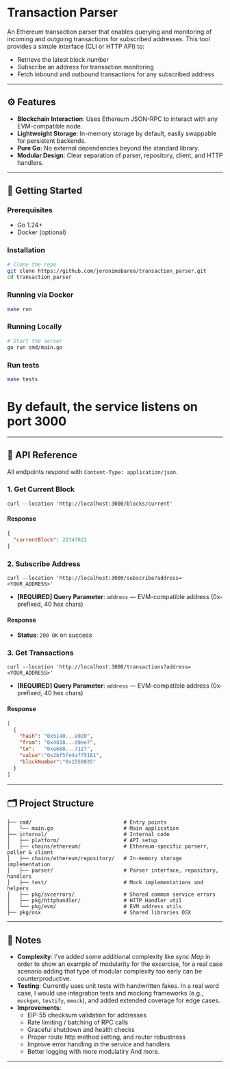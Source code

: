 # Transaction Parser

An Ethereum transaction parser that enables querying and monitoring of incoming and outgoing transactions for subscribed addresses. This tool provides a simple interface (CLI or HTTP API) to:

- Retrieve the latest block number
- Subscribe an address for transaction monitoring
- Fetch inbound and outbound transactions for any subscribed address

---

## ⚙️ Features

- **Blockchain Interaction**: Uses Ethereum JSON-RPC to interact with any EVM-compatible node.
- **Lightweight Storage**: In-memory storage by default, easily swappable for persistent backends.
- **Pure Go**: No external dependencies beyond the standard library.
- **Modular Design**: Clear separation of parser, repository, client, and HTTP handlers.

---

## 🚀 Getting Started

### Prerequisites
- Go 1.24+
- Docker (optional)

### Installation

```bash
# Clone the repo
git clone https://github.com/jeronimobarea/transaction_parser.git
cd transaction_parser
```

### Running via Docker

```bash
make run
```

### Running Locally

```bash
# Start the server
go run cmd/main.go
```

### Run tests
```bash
make tests
```

# By default, the service listens on port 3000

---

## 🔌 API Reference

All endpoints respond with `Content-Type: application/json`.

### 1. Get Current Block

```curl
curl --location 'http://localhost:3000/blocks/current'
```

#### Response

```json
{
  "currentBlock": 22347822
}
```

### 2. Subscribe Address

```
curl --location 'http://localhost:3000/subscribe?address=<YOUR_ADDRESS>'
```

- **[REQUIRED] Query Parameter**: `address` — EVM-compatible address (0x-prefixed, 40 hex chars)

#### Response
- **Status**: `200 OK` on success

### 3. Get Transactions

```
curl --location 'http://localhost:3000/transactions?address=<YOUR_ADDRESS>'
```
- **[REQUIRED] Query Parameter**: `address` — EVM-compatible address (0x-prefixed, 40 hex chars)

#### Response
```json
[
  {
    "hash": "0x5140...e020",
    "from": "0x4838...d9ee7",
    "to":   "0xe688...7127",
    "value":"0x2bf5fe4aff5181",
    "blockNumber":"0x1550035"
  }
]
```

---

## 🗂️ Project Structure

```
├── cmd/                              # Entry points
│   └── main.go                       # Main application
├── internal/                         # Internal code
│   ├── platform/                     # API setup
│   ├── chains/ethereum/              # Ethereum-specific parserr, poller & client
│   ├── chains/ethereum/repository/   # In-memory storage implementation 
│   ├── parser/                       # Parser interface, repository, handlers
│   ├── test/                         # Mock implementations and helpers
│   ├── pkg/svcerrors/                # Shared common service errors
│   ├── pkg/httphandler/              # HTTP Handler util
│   └── pkg/evm/                      # EVM address utils
├── pkg/osx                           # Shared libraries OSX
```

---

## 📝 Notes

- **Complexity**: I've added some additional complexity like _sync.Map_ in order to show an example of modularity for the excercise, for a real case scenario adding that type of modular complexity too early can be counterproductive.
- **Testing**: Currently uses unit tests with handwritten fakes. In a real word case, I would use integration tests and mocking frameworks (e.g., `mockgen`, `testify`, `mmock`), and added extended coverage for edge cases.
- **Improvements**:
  - EIP-55 checksum validation for addresses
  - Rate limiting / batching of RPC calls
  - Graceful shutdown and health checks
  - Proper route http method setting, and router robustness
  - Improve error handling in the service and handlers
  - Better logging with more modulatiry
  And more.
---

